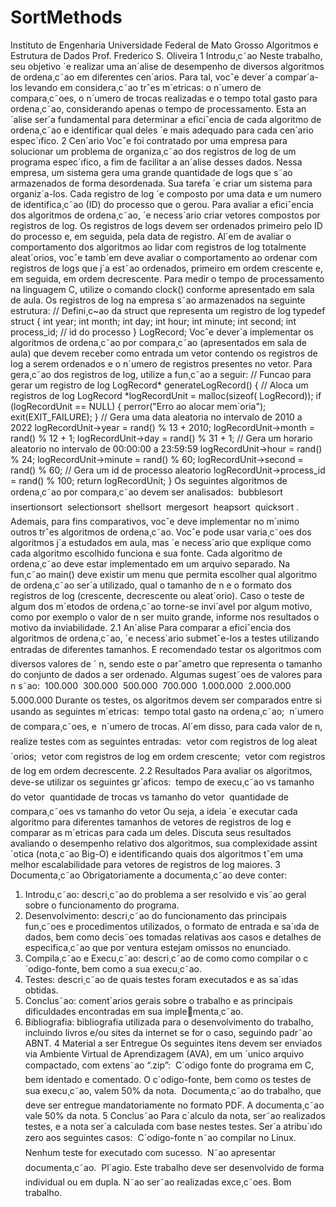 # SortMethods

Instituto de Engenharia Universidade Federal de Mato Grosso
Algoritmos e Estrutura de Dados
Prof. Frederico S. Oliveira
1 Introdu¸c˜ao
Neste trabalho, seu objetivo ´e realizar uma an´alise de desempenho de diversos algoritmos de ordena¸c˜ao em
diferentes cen´arios. Para tal, vocˆe dever´a compar´a-los levando em considera¸c˜ao trˆes m´etricas: o n´umero de
compara¸c˜oes, o n´umero de trocas realizadas e o tempo total gasto para ordena¸c˜ao, considerando apenas o
tempo de processamento. Esta an´alise ser´a fundamental para determinar a eficiˆencia de cada algoritmo de
ordena¸c˜ao e identificar qual deles ´e mais adequado para cada cen´ario espec´ıfico.
2 Cen´ario
Vocˆe foi contratado por uma empresa para solucionar um problema de organiza¸c˜ao dos registros de log de
um programa espec´ıfico, a fim de facilitar a an´alise desses dados. Nessa empresa, um sistema gera uma
grande quantidade de logs que s˜ao armazenados de forma desordenada. Sua tarefa ´e criar um sistema para
organiz´a-los. Cada registro de log ´e composto por uma data e um numero de identifica¸c˜ao (ID) do processo
que o gerou. Para avaliar a eficiˆencia dos algoritmos de ordena¸c˜ao, ´e necess´ario criar vetores compostos
por registros de log. Os registros de logs devem ser ordenados primeiro pelo ID do processo e, em seguida,
pela data de registro. Al´em de avaliar o comportamento dos algoritmos ao lidar com registros de log
totalmente aleat´orios, vocˆe tamb´em deve avaliar o comportamento ao ordenar com registros de logs que j´a
est˜ao ordenados, primeiro em ordem crescente e, em seguida, em ordem decrescente. Para medir o tempo
de processamento na linguagem C, utilize o comando clock() conforme apresentado em sala de aula.
Os registros de log na empresa s˜ao armazenados na seguinte estrutura:
// Defini¸c~ao da struct que representa um registro de log
typedef struct {
int year;
int month;
int day;
int hour;
int minute;
int second;
int process_id; // id do processo
} LogRecord;
Vocˆe dever´a implementar os algoritmos de ordena¸c˜ao por compara¸c˜ao (apresentados em sala de aula)
que devem receber como entrada um vetor contendo os registros de log a serem ordenados e o n´umero de
registros presentes no vetor. Para gera¸c˜ao dos registros de log, utilize a fun¸c˜ao a seguir:
// Funcao para gerar um registro de log
LogRecord* generateLogRecord() {
// Aloca um registros de log
LogRecord *logRecordUnit = malloc(sizeof( LogRecord));
if (logRecordUnit == NULL) {
perror("Erro ao alocar mem´oria");
exit(EXIT_FAILURE);
}
// Gera uma data aleatoria no intervalo de 2010 a 2022
logRecordUnit->year = rand() % 13 + 2010;
logRecordUnit->month = rand() % 12 + 1;
logRecordUnit->day = rand() % 31 + 1;
// Gera um horario aleatorio no intervalo de 00:00:00 a 23:59:59
logRecordUnit->hour = rand() % 24;
logRecordUnit->minute = rand() % 60;
logRecordUnit->second = rand() % 60;
// Gera um id de processo aleatorio
logRecordUnit->process_id = rand() % 100;
return logRecordUnit;
}
Os seguintes algoritmos de ordena¸c˜ao por compara¸c˜ao devem ser analisados:
 bubblesort
 insertionsort
 selectionsort
 shellsort
 mergesort
 heapsort
 quicksort
.
Ademais, para fins comparativos, vocˆe deve implementar no m´ınimo outros trˆes algoritmos de ordena¸c˜ao.
Vocˆe pode usar varia¸c˜oes dos algoritmos j´a estudados em aula, mas ´e necess´ario que explique como cada
algoritmo escolhido funciona e sua fonte.
Cada algoritmo de ordena¸c˜ao deve estar implementado em um arquivo separado. Na fun¸c˜ao main() deve
existir um menu que permita escolher qual algoritmo de ordena¸c˜ao ser´a utilizado, qual o tamanho de n e o
formato dos registros de log (crescente, decrescente ou aleat´orio).
Caso o teste de algum dos m´etodos de ordena¸c˜ao torne-se invi´avel por algum motivo, como por exemplo
o valor de n ser muito grande, informe nos resultados o motivo da inviabilidade.
2.1 An´alise
Para comparar a eficiˆencia dos algoritmos de ordena¸c˜ao, ´e necess´ario submetˆe-los a testes utilizando entradas de diferentes tamanhos. E recomendado testar os algoritmos com diversos valores de ´ n, sendo este o
parˆametro que representa o tamanho do conjunto de dados a ser ordenado. Algumas sugest˜oes de valores
para n s˜ao:
 100.000
 300.000
 500.000
 700.000
 1.000.000
 2.000.000
 5.000.000
Durante os testes, os algoritmos devem ser comparados entre si usando as seguintes m´etricas:
 tempo total gasto na ordena¸c˜ao;
 n´umero de compara¸c˜oes, e
 n´umero de trocas.
Al´em disso, para cada valor de n, realize testes com as seguintes entradas:
 vetor com registros de log aleat´orios;
 vetor com registros de log em ordem crescente;
 vetor com registros de log em ordem decrescente.
2.2 Resultados
Para avaliar os algoritmos, deve-se utilizar os seguintes gr´aficos:
 tempo de execu¸c˜ao vs tamanho do vetor
 quantidade de trocas vs tamanho do vetor
 quantidade de compara¸c˜oes vs tamanho do vetor
Ou seja, a ideia ´e executar cada algoritmo para diferentes tamanhos de vetores de registros de log e comparar
as m´etricas para cada um deles. Discuta seus resultados avaliando o desempenho relativo dos algoritmos, sua
complexidade assint´otica (nota¸c˜ao Big-O) e identificando quais dos algoritmos tˆem uma melhor escalabilidade
para vetores de registros de log maiores.
3 Documenta¸c˜ao
Obrigatoriamente a documenta¸c˜ao deve conter:
1. Introdu¸c˜ao: descri¸c˜ao do problema a ser resolvido e vis˜ao geral sobre o funcionamento do programa.
2. Desenvolvimento: descri¸c˜ao do funcionamento das principais fun¸c˜oes e procedimentos utilizados, o
formato de entrada e sa´ıda de dados, bem como decis˜oes tomadas relativas aos casos e detalhes de
especifica¸c˜ao que por ventura estejam omissos no enunciado.
3. Compila¸c˜ao e Execu¸c˜ao: descri¸c˜ao de como como compilar o c´odigo-fonte, bem como a sua execu¸c˜ao.
4. Testes: descri¸c˜ao de quais testes foram executados e as sa´ıdas obtidas.
5. Conclus˜ao: coment´arios gerais sobre o trabalho e as principais dificuldades encontradas em sua implementa¸c˜ao.
6. Bibliografia: bibliografia utilizada para o desenvolvimento do trabalho, incluindo livros e/ou sites da
internet se for o caso, seguindo padr˜ao ABNT.
4 Material a ser Entregue
Os seguintes itens devem ser enviados via Ambiente Virtual de Aprendizagem (AVA), em um ´unico arquivo
compactado, com extens˜ao “.zip”:
 C´odigo fonte do programa em C, bem identado e comentado. O c´odigo-fonte, bem como os testes de
sua execu¸c˜ao, valem 50% da nota.
 Documenta¸c˜ao do trabalho, que deve ser entregue mandatoriamente no formato PDF. A documenta¸c˜ao
vale 50% da nota.
5 Conclus˜ao
Para c´alculo da nota, ser˜ao realizados testes, e a nota ser´a calculada com base nestes testes. Ser´a atribu´ıdo
zero aos seguintes casos:
 C´odigo-fonte n˜ao compilar no Linux.
 Nenhum teste for executado com sucesso.
 N˜ao apresentar documenta¸c˜ao.
 Pl´agio.
Este trabalho deve ser desenvolvido de forma individual ou em dupla. N˜ao ser˜ao realizadas exce¸c˜oes.
Bom trabalho.
